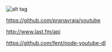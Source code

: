 ![alt tag](https://cloud.githubusercontent.com/assets/3773993/17329791/cd5afef8-58cc-11e6-9a63-0a7b0c61b407.png)


https://github.com/pranavraja/youtube

http://www.last.fm/api

https://github.com/fent/node-youtube-dl
